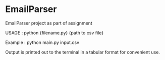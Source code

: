 # EmailParser
EmailParser project as part of assignment

USAGE : 
python {filename.py} {path to csv file}

Example : python main.py input.csv

Output is printed out to the terminal in a tabular format for convenient use.
